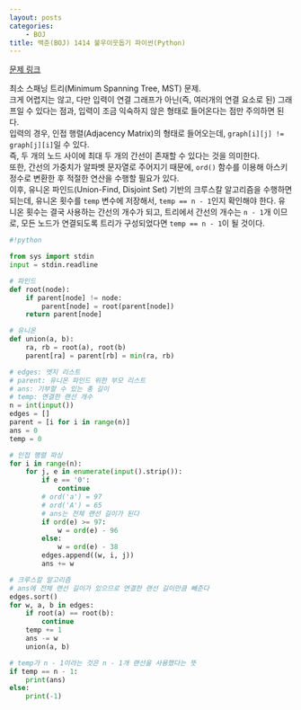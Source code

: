 ```yaml
---
layout: posts
categories:
    - BOJ
title: 백준(BOJ) 1414 불우이웃돕기 파이썬(Python)
---
```


[문제 링크](https://www.acmicpc.net/problem/1414)

최소 스패닝 트리(Minimum Spanning Tree, MST) 문제.  
크게 어렵지는 않고, 다만 입력이 연결 그래프가 아닌(즉, 여러개의 연결 요소로 된) 그래프일 수 있다는 점과, 입력이 조금 익숙하지 않은 형태로 들어온다는 점만 주의하면 된다.  
입력의 경우, 인접 행렬(Adjacency Matrix)의 형태로 들어오는데, `graph[i][j] != graph[j][i]`일 수 있다.  
즉, 두 개의 노드 사이에 최대 두 개의 간선이 존재할 수 있다는 것을 의미한다.  
또한, 간선의 가중치가 알파벳 문자열로 주어지기 때문에, `ord()` 함수를 이용해 아스키 정수로 변환한 후 적절한 연산을 수행할 필요가 있다.  
이후, 유니온 파인드(Union-Find, Disjoint Set) 기반의 크루스칼 알고리즘을 수행하면 되는데, 유니온 횟수를 `temp` 변수에 저장해서, `temp == n - 1`인지 확인해야 한다. 유니온 횟수는 결국 사용하는 간선의 개수가 되고, 트리에서 간선의 개수는 `n - 1`개 이므로, 모든 노드가 연결되도록 트리가 구성되었다면 `temp == n - 1`이 될 것이다.  


```python
#!python

from sys import stdin
input = stdin.readline

# 파인드
def root(node):
    if parent[node] != node:
        parent[node] = root(parent[node])
    return parent[node]

# 유니온
def union(a, b):
    ra, rb = root(a), root(b)
    parent[ra] = parent[rb] = min(ra, rb)

# edges: 엣지 리스트
# parent: 유니온 파인드 위한 부모 리스트
# ans: 기부할 수 있는 총 길이
# temp: 연결한 랜선 개수
n = int(input())
edges = []
parent = [i for i in range(n)]
ans = 0
temp = 0

# 인접 행렬 파싱
for i in range(n):
    for j, e in enumerate(input().strip()):
        if e == '0':
            continue
        # ord('a') = 97
        # ord('A') = 65
        # ans는 전체 랜선 길이가 된다
        if ord(e) >= 97:
            w = ord(e) - 96
        else:
            w = ord(e) - 38
        edges.append((w, i, j))
        ans += w

# 크루스칼 알고리즘
# ans에 전체 랜선 길이가 있으므로 연결한 랜선 길이만큼 빼준다
edges.sort()
for w, a, b in edges:
    if root(a) == root(b):
        continue
    temp += 1
    ans -= w
    union(a, b)

# temp가 n - 1이라는 것은 n - 1개 랜선을 사용했다는 뜻
if temp == n - 1:
    print(ans)
else:
    print(-1)

```
